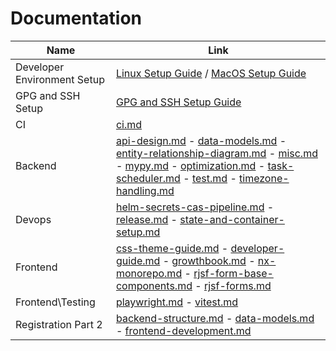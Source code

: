 # Documentation

| Name                        | Link                                                                                                                                                                                                                                                                                                                                                                                                                       |
| --------------------------- | -------------------------------------------------------------------------------------------------------------------------------------------------------------------------------------------------------------------------------------------------------------------------------------------------------------------------------------------------------------------------------------------------------------------------- |
| Developer Environment Setup | [Linux Setup Guide](./developer-environment-setup-linux-os.md) / [MacOS Setup Guide](./developer-environment-setup-mac-os.md)                                                                                                                                                                                                                                                                                              |
| GPG and SSH Setup           | [GPG and SSH Setup Guide](./gpg-ssh-setup-guide.md)                                                                                                                                                                                                                                                                                                                                                                        |
| CI                          | [ci.md](./ci.md)                                                                                                                                                                                                                                                                                                                                                                                                           |
| Backend                     | [api-design.md](./backend/api-design.md) - [data-models.md](./backend/data-models.md) - [entity-relationship-diagram.md](./backend/entity-relationship-diagram.md) - [misc.md](./backend/misc.md) - [mypy.md](./backend/mypy.md) - [optimization.md](./backend/optimization.md) - [task-scheduler.md](./backend/task-scheduler.md) - [test.md](./backend/test.md) - [timezone-handling.md](./backend/timezone-handling.md) |
| Devops                      | [helm-secrets-cas-pipeline.md](./devops/helm-secrets-cas-pipeline.md) - [release.md](./devops/release.md) - [state-and-container-setup.md](./devops/state-and-container-setup.md)                                                                                                                                                                                                                                          |
| Frontend                    | [css-theme-guide.md](./frontend/css-theme-guide.md) - [developer-guide.md](./frontend/developer-guide.md) - [growthbook.md](./frontend/growthbook.md) - [nx-monorepo.md](./frontend/nx-monorepo.md) - [rjsf-form-base-components.md](./frontend/rjsf-form-base-components.md) - [rjsf-forms.md](./frontend/rjsf-forms.md)                                                                                                  |
| Frontend\Testing            | [playwright.md](./frontend/testing/playwright.md) - [vitest.md](./frontend/testing/vitest.md)                                                                                                                                                                                                                                                                                                                              |
| Registration Part 2         | [backend-structure.md](./registration_part_2/backend-structure.md) - [data-models.md](./registration_part_2/data-models.md) - [frontend-development.md](./registration_part_2/frontend-development.md)                                                                                                                                                                                                                     |
